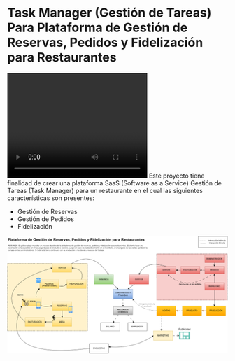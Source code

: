 # Task Manager (Gestión de Tareas) Para Plataforma de Gestión de Reservas, Pedidos y Fidelización para Restaurantes
<video width="320" height="240" controls>
  <source src="[./vid1.mov](https://github.com/cloudycane/TaskManager-Restaurantes/blob/main/vid1.mov)" type="video/mp4">
</video>
Este proyecto tiene finalidad de crear una plataforma SaaS (Software as a Service) Gestión de Tareas (Task Manager) para un restaurante en el cual las siguientes características son presentes: 
<ul>
  <li>Gestión de Reservas</li>
  <li>Gestión de Pedidos</li>
  <li>Fidelización</li>
</ul>
<img src="./graph1.png" />

